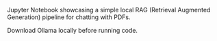 Jupyter Notebook showcasing a simple local RAG (Retrieval Augmented Generation) pipeline for chatting with PDFs.

Download Ollama locally before running code.
